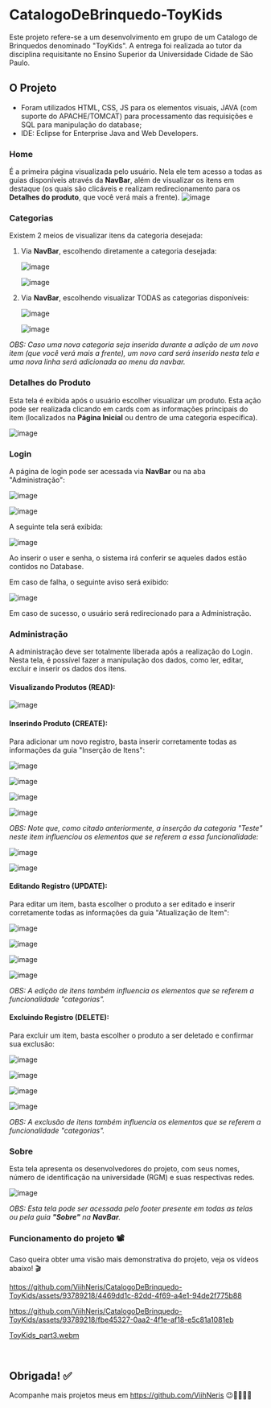 # CatalogoDeBrinquedo-ToyKids
Este projeto refere-se a um desenvolvimento em grupo de um Catalogo de Brinquedos denominado "ToyKids". A entrega foi realizada ao tutor da disciplina requisitante no Ensino Superior da Universidade Cidade de São Paulo.

## O Projeto
- Foram utilizados HTML, CSS, JS para os elementos visuais, JAVA (com suporte do APACHE/TOMCAT) para processamento das requisições e SQL para manipulação do database;
- IDE: Eclipse for Enterprise Java and Web Developers.

### Home
É a primeira página visualizada pelo usuário. Nela ele tem acesso a todas as guias disponíveis através da <b>NavBar</b>, além de visualizar os itens em destaque (os quais são clicáveis e realizam redirecionamento para os <b>Detalhes do produto</b>, que você verá mais a frente). 
![image](https://github.com/ViihNeris/CatalogoDeBrinquedo-ToyKids/assets/93789218/d0f29f1c-6d02-45f6-85e1-a5346d7f43f4)

### Categorias
Existem 2 meios de visualizar itens da categoria desejada:
1.  Via <b>NavBar</b>, escolhendo diretamente a categoria desejada:
   
    ![image](https://github.com/ViihNeris/CatalogoDeBrinquedo-ToyKids/assets/93789218/b1d5af21-6d97-48a9-89d1-d4f280308cb9)

    ![image](https://github.com/ViihNeris/CatalogoDeBrinquedo-ToyKids/assets/93789218/2b6ea16f-3e19-4f4d-a759-99a8da9fca0d)


2.  Via <b>NavBar</b>, escolhendo visualizar TODAS as categorias disponíveis:

     ![image](https://github.com/ViihNeris/CatalogoDeBrinquedo-ToyKids/assets/93789218/27de824c-877a-405f-9b71-21e11d8f3c23)


     ![image](https://github.com/ViihNeris/CatalogoDeBrinquedo-ToyKids/assets/93789218/9cc1ed44-27ad-4faf-8e1c-be4fc6955835)

<i>OBS: Caso uma nova categoria seja inserida durante a adição de um novo item (que você verá mais a frente), um novo card será inserido nesta tela e uma nova linha será adicionada ao menu da navbar.</i>

### Detalhes do Produto
Esta tela é exibida após o usuário escolher visualizar um produto. Esta ação pode ser realizada clicando em cards com as informações principais do item (localizados na <b>Página Inicial</b> ou dentro de uma categoria específica).

![image](https://github.com/ViihNeris/CatalogoDeBrinquedo-ToyKids/assets/93789218/f63ff761-53ae-49b8-a798-971f38b90392)


### Login
A página de login pode ser acessada via <b>NavBar</b> ou na aba "Administração":

![image](https://github.com/ViihNeris/CatalogoDeBrinquedo-ToyKids/assets/93789218/48651d22-21b5-4974-9c95-5cad345f5533)

![image](https://github.com/ViihNeris/CatalogoDeBrinquedo-ToyKids/assets/93789218/742961ac-957f-4098-80e9-9abb74184974)


A seguinte tela será exibida:

![image](https://github.com/ViihNeris/CatalogoDeBrinquedo-ToyKids/assets/93789218/9e967d40-69ff-4175-b717-56e404101b5c)

Ao inserir o user e senha, o sistema irá conferir se aqueles dados estão contidos no Database. 

Em caso de falha, o seguinte aviso será exibido:

![image](https://github.com/ViihNeris/CatalogoDeBrinquedo-ToyKids/assets/93789218/a404dafd-7b70-4ef7-9b58-cab7c3cbab8b)

Em caso de sucesso, o usuário será redirecionado para a Administração.

### Administração
A administração deve ser totalmente liberada após a realização do Login. Nesta tela, é possível fazer a manipulação dos dados, como ler, editar, excluir e inserir os dados dos itens.

#### Visualizando Produtos (READ):
![image](https://github.com/ViihNeris/CatalogoDeBrinquedo-ToyKids/assets/93789218/7c8df800-fddf-4035-89e1-96fb1654d239)

#### Inserindo Produto (CREATE):
Para adicionar um novo registro, basta inserir corretamente todas as informações da guia "Inserção de Itens":

![image](https://github.com/ViihNeris/CatalogoDeBrinquedo-ToyKids/assets/93789218/aceb3ff3-b595-48af-8cf9-672a9bfc8056)

![image](https://github.com/ViihNeris/CatalogoDeBrinquedo-ToyKids/assets/93789218/adca682d-11c9-4a47-b4d1-3f7ba420ed7e)

![image](https://github.com/ViihNeris/CatalogoDeBrinquedo-ToyKids/assets/93789218/c5680cbd-96e4-4f9e-bbe9-76fe94eeedd5)

![image](https://github.com/ViihNeris/CatalogoDeBrinquedo-ToyKids/assets/93789218/3db71c63-585a-4270-83d0-c9158a3eed5f)

<i>OBS: Note que, como citado anteriormente, a inserção da categoria "Teste" neste item influenciou os elementos que se referem a essa funcionalidade:</i>

![image](https://github.com/ViihNeris/CatalogoDeBrinquedo-ToyKids/assets/93789218/c3eb9dc9-18fe-4f4c-92a1-567599c73834)

![image](https://github.com/ViihNeris/CatalogoDeBrinquedo-ToyKids/assets/93789218/aecbe37d-d59a-4114-ba59-8f04e996e06c)


#### Editando Registro (UPDATE):
Para editar um item, basta escolher o produto a ser editado e inserir corretamente todas as informações da guia "Atualização de Item":

![image](https://github.com/ViihNeris/CatalogoDeBrinquedo-ToyKids/assets/93789218/2d791c11-097d-46c5-ae85-c94c9a6d3764)

![image](https://github.com/ViihNeris/CatalogoDeBrinquedo-ToyKids/assets/93789218/9d99481d-0cf3-497c-be58-6281a2e19f4a)

![image](https://github.com/ViihNeris/CatalogoDeBrinquedo-ToyKids/assets/93789218/58909a2e-9715-4e78-8ed0-16b8b989835a)

![image](https://github.com/ViihNeris/CatalogoDeBrinquedo-ToyKids/assets/93789218/206c999b-79ff-4e80-a379-6291714c2b4e)

<i>OBS: A edição de itens também influencia os elementos que se referem a funcionalidade "categorias".</i>

#### Excluindo Registro (DELETE):
Para excluir um item, basta escolher o produto a ser deletado e confirmar sua exclusão:

![image](https://github.com/ViihNeris/CatalogoDeBrinquedo-ToyKids/assets/93789218/09b97362-9324-41f3-a9e1-33a69da1d5be)

![image](https://github.com/ViihNeris/CatalogoDeBrinquedo-ToyKids/assets/93789218/1dcf322f-60a1-4e2b-8357-bccf04b28ffc)

![image](https://github.com/ViihNeris/CatalogoDeBrinquedo-ToyKids/assets/93789218/91bb1af8-374a-4d05-bed4-91414a478e10)

![image](https://github.com/ViihNeris/CatalogoDeBrinquedo-ToyKids/assets/93789218/d04ce297-0dfe-45d5-81d4-90b0d0d6a545)

<i>OBS: A exclusão de itens também influencia os elementos que se referem a funcionalidade "categorias".</i>

### Sobre
Esta tela apresenta os desenvolvedores do projeto, com seus nomes, número de identificação na universidade (RGM) e suas respectivas redes. 

![image](https://github.com/ViihNeris/CatalogoDeBrinquedo-ToyKids/assets/93789218/9bb5c2ba-9cbe-48e3-ba94-a446791ef3eb)

<i>OBS: Esta tela pode ser acessada pelo footer presente em todas as telas ou pela guia <b>"Sobre"</b> na <b>NavBar</b>.</i>

### Funcionamento do projeto 📽

Caso queira obter uma visão mais demonstrativa do projeto, veja os vídeos abaixo! 🎬

https://github.com/ViihNeris/CatalogoDeBrinquedo-ToyKids/assets/93789218/4469dd1c-82dd-4f69-a4e1-94de2f775b88

https://github.com/ViihNeris/CatalogoDeBrinquedo-ToyKids/assets/93789218/fbe45327-0aa2-4f1e-af18-e5c81a1081eb

[ToyKids_part3.webm](https://github.com/ViihNeris/CatalogoDeBrinquedo-ToyKids/assets/93789218/c2458098-863c-4fad-b136-c682ab908c2c)

<br>

## Obrigada! ✅
Acompanhe mais projetos meus em https://github.com/ViihNeris 😉💜👩🏻‍💻




